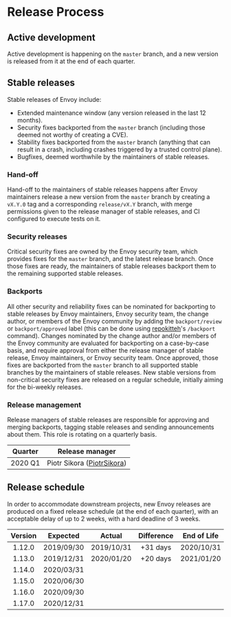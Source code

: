 # Release Process

## Active development

Active development is happening on the `master` branch, and a new version is released from it
at the end of each quarter.

## Stable releases

Stable releases of Envoy include:

* Extended maintenance window (any version released in the last 12 months).
* Security fixes backported from the `master` branch (including those deemed not worthy
  of creating a CVE).
* Stability fixes backported from the `master` branch (anything that can result in a crash,
  including crashes triggered by a trusted control plane).
* Bugfixes, deemed worthwhile by the maintainers of stable releases.

### Hand-off

Hand-off to the maintainers of stable releases happens after Envoy maintainers release a new
version from the `master` branch by creating a `vX.Y.0` tag and a corresponding `release/vX.Y`
branch, with merge permissions given to the release manager of stable releases, and CI configured
to execute tests on it.

### Security releases

Critical security fixes are owned by the Envoy security team, which provides fixes for the
`master` branch, and the latest release branch. Once those fixes are ready, the maintainers
of stable releases backport them to the remaining supported stable releases.

### Backports

All other security and reliability fixes can be nominated for backporting to stable releases
by Envoy maintainers, Envoy security team, the change author, or members of the Envoy community
by adding the `backport/review` or `backport/approved` label (this can be done using [repokitteh]'s
`/backport` command). Changes nominated by the change author and/or members of the Envoy community
are evaluated for backporting on a case-by-case basis, and require approval from either the release
manager of stable release, Envoy maintainers, or Envoy security team. Once approved, those fixes
are backported from the `master` branch to all supported stable branches by the maintainers of
stable releases. New stable versions from non-critical security fixes are released on a regular
schedule, initially aiming for the bi-weekly releases.

### Release management

Release managers of stable releases are responsible for approving and merging backports, tagging
stable releases and sending announcements about them. This role is rotating on a quarterly basis.

| Quarter |       Release manager        |
|:-------:|:----------------------------:|
| 2020 Q1 | Piotr Sikora ([PiotrSikora]) |

## Release schedule

In order to accommodate downstream projects, new Envoy releases are produced on a fixed release
schedule (at the end of each quarter), with an acceptable delay of up to 2 weeks, with a hard
deadline of 3 weeks.

| Version |  Expected  |   Actual   | Difference | End of Life |
|:-------:|:----------:|:----------:|:----------:|:-----------:|
| 1.12.0  | 2019/09/30 | 2019/10/31 |  +31 days  | 2020/10/31  |
| 1.13.0  | 2019/12/31 | 2020/01/20 |  +20 days  | 2021/01/20  |
| 1.14.0  | 2020/03/31 |            |            |             |
| 1.15.0  | 2020/06/30 |            |            |             |
| 1.16.0  | 2020/09/30 |            |            |             |
| 1.17.0  | 2020/12/31 |            |            |             |


[repokitteh]: https://github.com/repokitteh
[PiotrSikora]: https://github.com/PiotrSikora
